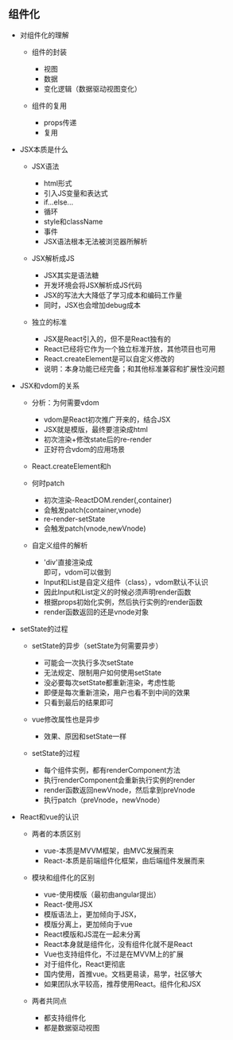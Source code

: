 ## 组件化

* 对组件化的理解

	* 组件的封装

		* 视图
		* 数据
		* 变化逻辑（数据驱动视图变化）
	* 组件的复用

		* props传递
		* 复用
* JSX本质是什么

	* JSX语法

		* html形式
		* 引入JS变量和表达式
		* if...else...
		* 循环
		* style和className
		* 事件
		* JSX语法根本无法被浏览器所解析
	* JSX解析成JS

		* JSX其实是语法糖
		* 开发环境会将JSX解析成JS代码
		* JSX的写法大大降低了学习成本和编码工作量
		* 同时，JSX也会增加debug成本
	* 独立的标准

		* JSX是React引入的，但不是React独有的
		* React已经将它作为一个独立标准开放，其他项目也可用
		* React.createElement是可以自定义修改的
		* 说明：本身功能已经完备；和其他标准兼容和扩展性没问题
* JSX和vdom的关系

	* 分析：为何需要vdom

		* vdom是React初次推广开来的，结合JSX
		* JSX就是模版，最终要渲染成html
		* 初次渲染+修改state后的re-render
		* 正好符合vdom的应用场景
	* React.createElement和h
	* 何时patch

		* 初次渲染-ReactDOM.render(<App/>,container)
		* 会触发patch(container,vnode)
		* re-render-setState
		* 会触发patch(vnode,newVnode)
	* 自定义组件的解析

		* 'div'直接渲染成<div>即可，vdom可以做到
		* Input和List是自定义组件（class），vdom默认不认识
		* 因此Input和List定义的时候必须声明render函数
		* 根据props初始化实例，然后执行实例的render函数
		* render函数返回的还是vnode对象
* setState的过程

	* setState的异步（setState为何需要异步）

		* 可能会一次执行多次setState
		* 无法规定、限制用户如何使用setState
		* 没必要每次setState都重新渲染，考虑性能
		* 即便是每次重新渲染，用户也看不到中间的效果
		* 只看到最后的结果即可
	* vue修改属性也是异步

		* 效果、原因和setState一样
	* setState的过程

		* 每个组件实例，都有renderComponent方法
		* 执行renderComponent会重新执行实例的render
		* render函数返回newVnode，然后拿到preVnode
		* 执行patch（preVnode，newVnode）
* React和vue的认识

	* 两者的本质区别

		* vue-本质是MVVM框架，由MVC发展而来
		* React-本质是前端组件化框架，由后端组件发展而来
	* 模块和组件化的区别

		* vue-使用模版（最初由angular提出）
		* React-使用JSX
		* 模版语法上，更加倾向于JSX，
		* 模版分离上，更加倾向于vue
		* React模版和JS混在一起未分离
		* React本身就是组件化，没有组件化就不是React
		* Vue也支持组件化，不过是在MVVM上的扩展
		* 对于组件化，React更彻底
		* 国内使用，首推vue。文档更易读，易学，社区够大
		* 如果团队水平较高，推荐使用React。组件化和JSX
	* 两者共同点

		* 都支持组件化
		* 都是数据驱动视图
		
